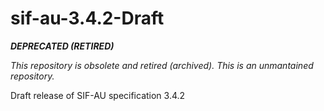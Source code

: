# sif-au-3.4.2-Draft

***DEPRECATED (RETIRED)***

*This repository is obsolete and retired (archived). This is an unmantained repository.*


Draft release of SIF-AU specification 3.4.2
